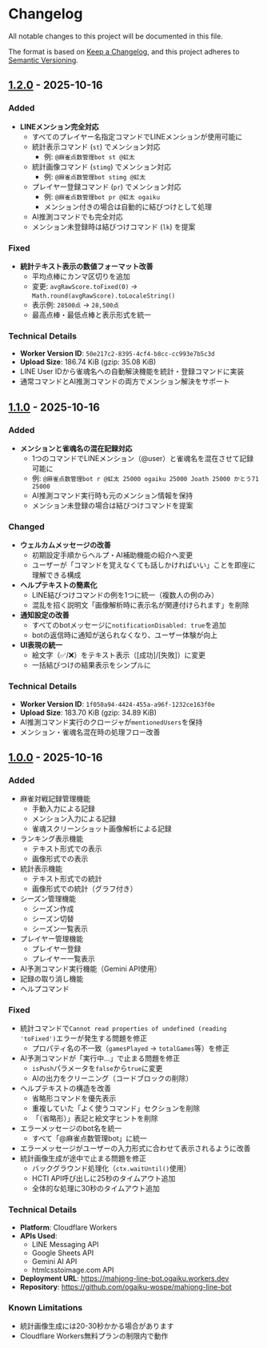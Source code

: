 # Changelog

All notable changes to this project will be documented in this file.

The format is based on [Keep a Changelog](https://keepachangelog.com/en/1.0.0/),
and this project adheres to [Semantic Versioning](https://semver.org/spec/v2.0.0.html).

## [1.2.0] - 2025-10-16

### Added
- **LINEメンション完全対応**
  - すべてのプレイヤー名指定コマンドでLINEメンションが使用可能に
  - 統計表示コマンド (`st`) でメンション対応
    - 例: `@麻雀点数管理bot st @虹太`
  - 統計画像コマンド (`stimg`) でメンション対応
    - 例: `@麻雀点数管理bot stimg @虹太`
  - プレイヤー登録コマンド (`pr`) でメンション対応
    - 例: `@麻雀点数管理bot pr @虹太 ogaiku`
    - メンション付きの場合は自動的に結びつけとして処理
  - AI推測コマンドでも完全対応
  - メンション未登録時は結びつけコマンド (`lk`) を提案

### Fixed
- **統計テキスト表示の数値フォーマット改善**
  - 平均点棒にカンマ区切りを追加
  - 変更: `avgRawScore.toFixed(0)` → `Math.round(avgRawScore).toLocaleString()`
  - 表示例: `28500点` → `28,500点`
  - 最高点棒・最低点棒と表示形式を統一

### Technical Details
- **Worker Version ID**: `50e217c2-8395-4cf4-b8cc-cc993e7b5c3d`
- **Upload Size**: 186.74 KiB (gzip: 35.08 KiB)
- LINE User IDから雀魂名への自動解決機能を統計・登録コマンドに実装
- 通常コマンドとAI推測コマンドの両方でメンション解決をサポート

## [1.1.0] - 2025-10-16

### Added
- **メンションと雀魂名の混在記録対応**
  - 1つのコマンドでLINEメンション（@user）と雀魂名を混在させて記録可能に
  - 例: `@麻雀点数管理bot r @虹太 25000 ogaiku 25000 Joath 25000 かとう71 25000`
  - AI推測コマンド実行時も元のメンション情報を保持
  - メンション未登録の場合は結びつけコマンドを提案

### Changed
- **ウェルカムメッセージの改善**
  - 初期設定手順からヘルプ・AI補助機能の紹介へ変更
  - ユーザーが「コマンドを覚えなくても話しかければいい」ことを即座に理解できる構成
- **ヘルプテキストの簡素化**
  - LINE結びつけコマンドの例を1つに統一（複数人の例のみ）
  - 混乱を招く説明文「画像解析時に表示名が関連付けられます」を削除
- **通知設定の改善**
  - すべてのbotメッセージに`notificationDisabled: true`を追加
  - botの返信時に通知が送られなくなり、ユーザー体験が向上
- **UI表現の統一**
  - 絵文字（✅/❌）をテキスト表示（[成功]/[失敗]）に変更
  - 一括結びつけの結果表示をシンプルに

### Technical Details
- **Worker Version ID**: `1f050a94-4424-455a-a96f-1232ce163f0e`
- **Upload Size**: 183.70 KiB (gzip: 34.89 KiB)
- AI推測コマンド実行のクロージャが`mentionedUsers`を保持
- メンション・雀魂名混在時の処理フロー改善

## [1.0.0] - 2025-10-16

### Added
- 麻雀対戦記録管理機能
  - 手動入力による記録
  - メンション入力による記録
  - 雀魂スクリーンショット画像解析による記録
- ランキング表示機能
  - テキスト形式での表示
  - 画像形式での表示
- 統計表示機能
  - テキスト形式での統計
  - 画像形式での統計（グラフ付き）
- シーズン管理機能
  - シーズン作成
  - シーズン切替
  - シーズン一覧表示
- プレイヤー管理機能
  - プレイヤー登録
  - プレイヤー一覧表示
- AI予測コマンド実行機能（Gemini API使用）
- 記録の取り消し機能
- ヘルプコマンド

### Fixed
- 統計コマンドで`Cannot read properties of undefined (reading 'toFixed')`エラーが発生する問題を修正
  - プロパティ名の不一致（`gamesPlayed` → `totalGames`等）を修正
- AI予測コマンドが「実行中...」で止まる問題を修正
  - `isPush`パラメータを`false`から`true`に変更
  - AIの出力をクリーニング（コードブロックの削除）
- ヘルプテキストの構造を改善
  - 省略形コマンドを優先表示
  - 重複していた「よく使うコマンド」セクションを削除
  - 「（省略形）」表記と絵文字ヒントを削除
- エラーメッセージのbot名を統一
  - すべて「@麻雀点数管理bot」に統一
- エラーメッセージがユーザーの入力形式に合わせて表示されるように改善
- 統計画像生成が途中で止まる問題を修正
  - バックグラウンド処理化（`ctx.waitUntil()`使用）
  - HCTI API呼び出しに25秒のタイムアウト追加
  - 全体的な処理に30秒のタイムアウト追加

### Technical Details
- **Platform**: Cloudflare Workers
- **APIs Used**:
  - LINE Messaging API
  - Google Sheets API
  - Gemini AI API
  - htmlcsstoimage.com API
- **Deployment URL**: https://mahjong-line-bot.ogaiku.workers.dev
- **Repository**: https://github.com/ogaiku-wospe/mahjong-line-bot

### Known Limitations
- 統計画像生成には20-30秒かかる場合があります
- Cloudflare Workers無料プランの制限内で動作

[1.2.0]: https://github.com/ogaiku-wospe/mahjong-line-bot/releases/tag/v1.2.0
[1.1.0]: https://github.com/ogaiku-wospe/mahjong-line-bot/releases/tag/v1.1.0
[1.0.0]: https://github.com/ogaiku-wospe/mahjong-line-bot/releases/tag/v1.0.0
